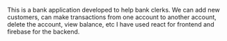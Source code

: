 
This is a bank application developed to help bank clerks. We can add new customers, can make transactions from one account to another account, delete the account, view balance, etc I have used react for frontend and firebase for the backend.
